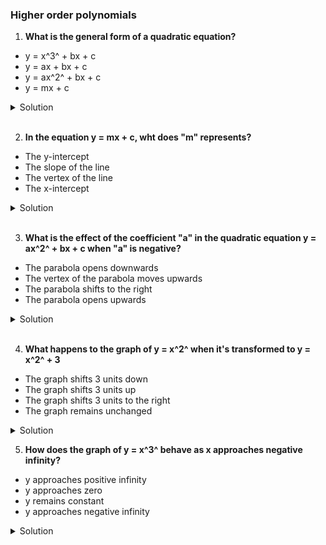 ### Higher order polynomials

1. **What is the general form of a quadratic equation?**

- y = x^3^ + bx + c
- y = ax + bx + c
- y = ax^2^ + bx + c
- y = mx + c

<details>
  <summary>Solution</summary>

y = ax^2^ + bx + c

</details>

</br>

2. **In the equation y = mx + c, wht does "m" represents?**

- The y-intercept
- The slope of the line
- The vertex of the line
- The x-intercept

<details>
  <summary>Solution</summary>

The slope of the line

</details>

</br>

3. **What is the effect of the coefficient "a" in the quadratic equation y = ax^2^ + bx + c when "a" is negative?**

- The parabola opens downwards
- The vertex of the parabola moves upwards
- The parabola shifts to the right
- The parabola opens upwards

<details>
  <summary>Solution</summary>

The parabola opens downwards

</details>

</br>

4. **What happens to the graph of y = x^2^ when it's transformed to y = x^2^ + 3**

- The graph shifts 3 units down
- The graph shifts 3 units up
- The graph shifts 3 units to the right
- The graph remains unchanged

<details>
  <summary>Solution</summary>

The graph shifts 3 units up

</details>

5. **How does the graph of y = x^3^ behave as x approaches negative infinity?**

- y approaches positive infinity
- y approaches zero
- y remains constant
- y approaches negative infinity

<details>
  <summary>Solution</summary>

y approaches negative infinity

</details>
